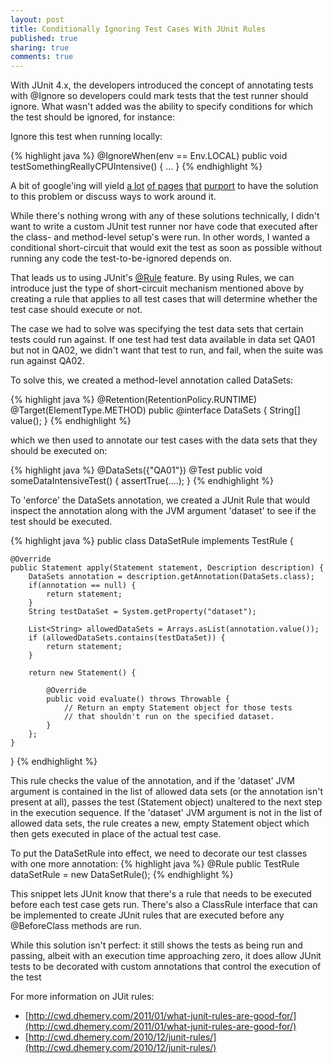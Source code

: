 ```yaml
---
layout: post 
title: Conditionally Ignoring Test Cases With JUnit Rules
published: true
sharing: true
comments: true
---
```


With JUnit 4.x, the developers introduced the concept of annotating tests with @Ignore so developers could mark tests that the test runner should ignore. What wasn't added was the ability to specify conditions for which the test should be ignored, for instance:

Ignore this test when running locally:

{% highlight java %}
@IgnoreWhen(env == Env.LOCAL)
public void testSomethingReallyCPUIntensive() {
	...
}
{% endhighlight %}

A bit of google'ing will yield [a lot](http://stackoverflow.com/questions/6096061/is-there-any-conditional-annotation-in-junit-to-mark-few-test-cases-to-be-skippe) [of pages](http://stackoverflow.com/questions/1689242/conditionally-ignoring-tests-in-junit-4) [that](http://programmaticallyspeaking.blogspot.com/2008/10/run-time-equivalent-to-junits-ignore.html) [purport](http://garygregory.wordpress.com/2011/03/12/conditionally-ignoring-tests-in-junit/) to have the solution to this problem or discuss ways to work around it.

While there's nothing wrong with any of these solutions technically, I didn't want to write a custom JUnit test runner nor have code that executed after the class- and method-level setup's were run. In other words, I wanted a conditional short-circuit that would exit the test as soon as possible without running any code the test-to-be-ignored depends on.

That leads us to using JUnit's [@Rule](http://www.junit.org/node/580) feature. By using Rules, we can introduce just the type of short-circuit mechanism mentioned above by creating a rule that applies to all test cases that will determine whether the test case should execute or not.

The case we had to solve was specifying the test data sets that certain tests could run against. If one test had test data available in data set QA01 but not in QA02, we didn't want that test to run, and fail, when the suite was run against QA02.

To solve this, we created a method-level annotation called DataSets:

{% highlight java %}
@Retention(RetentionPolicy.RUNTIME)
@Target(ElementType.METHOD)
public @interface DataSets {
	String[] value();
}
{% endhighlight %}

which we then used to annotate our test cases with the data sets that they should be executed on:

{% highlight java %}
@DataSets({"QA01"})
@Test
public void someDataIntensiveTest() {
	assertTrue(....);
}
{% endhighlight %}

To 'enforce' the DataSets annotation, we created a JUnit Rule that would inspect the annotation along with the JVM argument 'dataset' to see if the test should be executed.

{% highlight java %}
public class DataSetRule implements TestRule {

	@Override
	public Statement apply(Statement statement, Description description) {
		DataSets annotation = description.getAnnotation(DataSets.class);
		if(annotation == null) {
			return statement;
		}
		String testDataSet = System.getProperty("dataset");

		List<String> allowedDataSets = Arrays.asList(annotation.value());
		if (allowedDataSets.contains(testDataSet)) {
			return statement;
		}

		return new Statement() {

			@Override
			public void evaluate() throws Throwable {
				// Return an empty Statement object for those tests 
				// that shouldn't run on the specified dataset.
			}
		};
	}
}
{% endhighlight %}

This rule checks the value of the annotation, and if the 'dataset' JVM argument is contained in the list of allowed data sets (or the annotation isn't present at all), passes the test (Statement object) unaltered to the next step in the execution sequence. If the 'dataset' JVM argument is not in the list of allowed data sets, the rule creates a new, empty Statement object which then gets executed in place of the actual test case.

To put the DataSetRule into effect, we need to decorate our test classes with one more annotation:
{% highlight java %}
@Rule
public TestRule dataSetRule = new DataSetRule();
{% endhighlight %}

This snippet lets JUnit know that there's a rule that needs to be executed before each test case gets run. There's also a ClassRule interface that can be implemented to create JUnit rules that are executed before any @BeforeClass methods are run.

While this solution isn't perfect: it still shows the tests as being run and passing, albeit with an execution time approaching zero, it does allow JUnit tests to be decorated with custom annotations that control the execution of the test

For more information on JUit rules:
* [http://cwd.dhemery.com/2011/01/what-junit-rules-are-good-for/](http://cwd.dhemery.com/2011/01/what-junit-rules-are-good-for/)
* [http://cwd.dhemery.com/2010/12/junit-rules/](http://cwd.dhemery.com/2010/12/junit-rules/)
